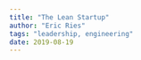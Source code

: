 ```yaml
---
title: "The Lean Startup"
author: "Eric Ries"
tags: "leadership, engineering"
date: 2019-08-19
---
```



